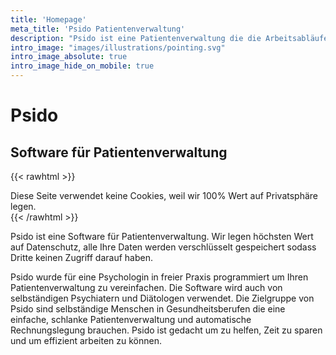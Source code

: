 ```yaml
---
title: 'Homepage'
meta_title: 'Psido Patientenverwaltung'
description: "Psido ist eine Patientenverwaltung die die Arbeitsabläufe von Menschen in freier Praxis beschleunigt."
intro_image: "images/illustrations/pointing.svg"
intro_image_absolute: true
intro_image_hide_on_mobile: true
---
```


# Psido
## Software für Patientenverwaltung

{{< rawhtml >}}
<div class="alert alert-success" role="alert">
  Diese Seite verwendet keine Cookies, weil wir 100% Wert auf Privatsphäre legen.
</div>
{{< /rawhtml >}}

Psido ist eine Software für Patientenverwaltung. Wir legen höchsten Wert auf Datenschutz, alle Ihre Daten werden verschlüsselt gespeichert sodass Dritte keinen Zugriff darauf haben.

Psido wurde für eine Psychologin in freier Praxis programmiert um Ihren Patientenverwaltung zu vereinfachen. Die Software wird auch von selbständigen Psychiatern und Diätologen verwendet. Die Zielgruppe von Psido sind selbständige Menschen in Gesundheitsberufen die eine einfache, schlanke Patientenverwaltung und automatische Rechnungslegung brauchen. Psido ist gedacht um zu helfen, Zeit zu sparen und um effizient arbeiten zu können.

<!--
## Sicherheit zuerst!

- Alle Ihre Daten werden verschlüsselt gespeichert sodas Dritte keinen Zugriff darauf haben. Die Daten liegen in der Europäischen Union.
- Ihre Anmeldung in Psido passiert mittels "Zwei Faktor Authentifizierung", das bedeutet die Anmeldung in Psido ist sehr gut vor Angreifern geschützt.
- Psido ist eine Web-App, das bedeutet dass Sie sich nicht um Software Updates kümmern müssen, Ihre Software ist automatisch am letzten Stand!
- Wir erledigen die Datensicherung aller Ihrer Daten automatisch für Sie. Sie bekommen ein Sorglos-Paket für Ihre Patientenverwaltung.
-->
